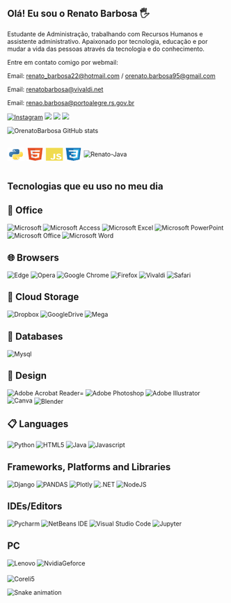 ## Olá! Eu sou o Renato Barbosa  🖐️

Estudante de Administração, trabalhando com Recursos Humanos e assistente administrativo.
Apaixonado por tecnologia, educação e por mudar a vida das pessoas através da tecnologia e do conhecimento.

Entre em contato comigo por webmail:

Email: renato_barbosa22@hotmail.com / orenato.barbosa95@gmail.com

Email: renatobarbosa@vivaldi.net

Email: renao.barbosa@portoalegre.rs.gov.br



[![Instagram](https://img.shields.io/badge/Instagram-E4405F?style=for-the-badge&logo=instagram&logoColor=white)](https://www.instagram.com/orenatobarbosa/)
 <a href="https://wa.me/555180218884" target="_blank"><img src="https://img.shields.io/badge/WhatsApp-25D366?style=for-the-badge&logo=whatsapp&logoColor=white" target="_blank"></a>
 <a href = "mailto:renato_barbosa22@hotmail.com"><img src="https://img.shields.io/badge/Microsoft_Outlook-0078D4?style=for-the-badge&logo=microsoft-outlook&logoColor=white" target="_blank"></a>
  <a href="https://www.linkedin.com/in/Orenatobarbosa" target="_blank"><img src="https://img.shields.io/badge/-LinkedIn-%230077B5?style=for-the-badge&logo=linkedin&logoColor=white" target="_blank"></a> 

![OrenatoBarbosa GitHub stats](https://github-readme-stats.vercel.app/api?username=ORenatoBarbosa&theme=dark&show_icons=true)

<div style="display: inline_block"><br>
  <img align="center" alt="Renato-Python" height="30" width="40" src="https://raw.githubusercontent.com/devicons/devicon/master/icons/python/python-original.svg">
  <img align="center" alt="Renato-HTML" height="30" width="40" src="https://raw.githubusercontent.com/devicons/devicon/master/icons/html5/html5-original.svg">
  <img align="center" alt="Renato-Js" height="30" width="40" src="https://raw.githubusercontent.com/devicons/devicon/master/icons/javascript/javascript-plain.svg"> 
  <img align="center" alt="Renato-CSS" height="30" width="40" src="https://raw.githubusercontent.com/devicons/devicon/master/icons/css3/css3-original.svg">
  <img align="center" alt="Renato-Java" height="30" width="40" src="https://cdn.jsdelivr.net/gh/devicons/devicon/icons/java/java-original.svg" />
</div><br/>  

## Tecnologias que eu uso no meu dia

## 🏢 Office
 <div style="display: inline_block">    
  <img align="center" alt="Microsoft" src="https://img.shields.io/badge/Microsoft-0078D4?style=for-the-badge&logo=microsoft&logoColor=white" />
  <img align="center" alt="Microsoft Access" src="https://img.shields.io/badge/Microsoft_Access-A4373A?style=for-the-badge&logo=microsoft-access&logoColor=white" />
  <img align="center" alt="Microsoft Excel" src="https://img.shields.io/badge/Microsoft_Excel-217346?style=for-the-badge&logo=microsoft-excel&logoColor=white" />
  <img align="center" alt="Microsoft PowerPoint" src="https://img.shields.io/badge/Microsoft_PowerPoint-B7472A?style=for-the-badge&logo=microsoft-powerpoint&logoColor=white" />
  <img align="center" alt="Microsoft Office" src="https://img.shields.io/badge/Microsoft_Office-D83B01?style=for-the-badge&logo=microsoft-office&logoColor=white" />
  <img align="center" alt="Microsoft Word" src="https://img.shields.io/badge/Microsoft_Word-2B579A?style=for-the-badge&logo=microsoft-word&logoColor=white" />

## 🌐 Browsers
 <div style="display: inline_block">    
  <img align="center" alt="Edge" src="https://img.shields.io/badge/Edge-0078D7?style=for-the-badge&logo=Microsoft-edge&logoColor=white" />
  <img align="center" alt="Opera" src="https://img.shields.io/badge/Opera-FF1B2D?style=for-the-badge&logo=Opera&logoColor=white" />
  <img align="center" alt="Google Chrome" src="https://img.shields.io/badge/Google%20Chrome-4285F4?style=for-the-badge&logo=GoogleChrome&logoColor=white" />
  <img align="center" alt="Firefox" src="https://img.shields.io/badge/Firefox-FF7139?style=for-the-badge&logo=Firefox-Browser&logoColor=white" />
  <img align="center" alt="Vivaldi" src="https://img.shields.io/badge/Vivaldi-EF3939?style=for-the-badge&logo=Vivaldi&logoColor=white" />
  <img align="center" alt="Safari" src="https://img.shields.io/badge/Safari-000000?style=for-the-badge&logo=Safari&logoColor=white" />
 
##   👜 Cloud Storage
<div style="display: inline_block">      
  <img align="center" alt="Dropbox" src="https://img.shields.io/badge/Dropbox-%233B4D98.svg?style=for-the-badge&logo=Dropbox&logoColor=white" />
  <img align="center" alt="GoogleDrive" src="https://img.shields.io/badge/Google%20Drive-4285F4?style=for-the-badge&logo=googledrive&logoColor=white" />
  <img align="center" alt="Mega" src="https://img.shields.io/badge/Mega-%23D90007.svg?style=for-the-badge&logo=Mega&logoColor=white" />
 
## 💾 Databases
   <div style="display: inline_block">    
  <img align="center" alt="Mysql" src="https://img.shields.io/badge/mysql-%2300f.svg?style=for-the-badge&logo=mysql&logoColor=white" />
  
## 🎨 Design
   <div style="display: inline_block">    
  <img align="center" alt="Adobe Acrobat Reader=" src="https://img.shields.io/badge/Adobe%20Acrobat%20Reader-EC1C24.svg?style=for-the-badge&logo=Adobe%20Acrobat%20Reader&logoColor=white" />
  <img align="center" alt="Adobe Photoshop" src="https://img.shields.io/badge/adobe%20photoshop-%2331A8FF.svg?style=for-the-badge&logo=adobe%20photoshop&logoColor=white" /> 
  <img align="center" alt="Adobe Illustrator" src="https://img.shields.io/badge/adobe%20illustrator-%23FF9A00.svg?style=for-the-badge&logo=adobe%20illustrator&logoColor=white" />
  <img alhttps://img.shields.io/badge/.NET-5C2D91?style=for-the-badge&logo=.net&logoColor=whiteign="center" alt="Canva" src="https://img.shields.io/badge/Canva-%2300C4CC.svg?style=for-the-badge&logo=Canva&logoColor=white" />
  <img align="center" alt="Blender" src="https://img.shields.io/badge/blender-%23F5792A.svg?style=for-the-badge&logo=blender&logoColor=white" /> 
 
## 📋 Languages
   <div style="display: inline_block">    
  <img align="center" alt="Python" src="https://img.shields.io/badge/python-3670A0?style=for-the-badge&logo=python&logoColor=ffdd54" />
  <img align="center" alt="HTML5" src="https://img.shields.io/badge/html5-%23E34F26.svg?style=for-the-badge&logo=html5&logoColor=white" />
  <img align="center" alt="Java" src="https://img.shields.io/badge/java-%23ED8B00.svg?style=for-the-badge&logo=java&logoColor=white" />  
  <img align="center" alt="Javascript" src="https://img.shields.io/badge/javascript-%23323330.svg?style=for-the-badge&logo=javascript&logoColor=%23F7DF1E" /> 

## Frameworks, Platforms and Libraries 
   <div style="display: inline_block">    
  <img align="center" alt="Django" src="https://img.shields.io/badge/django-%23092E20.svg?style=for-the-badge&logo=django&logoColor=white" />
  <img align="center" alt="PANDAS" src="https://img.shields.io/badge/pandas-%23150458.svg?style=for-the-badge&logo=pandas&logoColor=white" />
  <img align="center" alt="Plotly" src="https://img.shields.io/badge/Plotly-%233F4F75.svg?style=for-the-badge&logo=plotly&logoColor=white" />
  <img align="center" alt=".NET" src="https://img.shields.io/badge/.NET-5C2D91?style=for-the-badge&logo=.net&logoColor=white" />
  <img align="center" alt="NodeJS" src="https://img.shields.io/badge/node.js-6DA55F?style=for-the-badge&logo=node.js&logoColor=white" />
    
## IDEs/Editors
   <div style="display: inline_block">      
  <img align="center" alt="Pycharm" src="https://img.shields.io/badge/pycharm-143?style=for-the-badge&logo=pycharm&logoColor=black&color=black&labelColor=green" />
  <img align="center" alt="NetBeans IDE" src="https://img.shields.io/badge/NetBeansIDE-1B6AC6.svg?style=for-the-badge&logo=apache-netbeans-ide&logoColor=white" />
  <img align="center" alt="Visual Studio Code" src="https://img.shields.io/badge/Visual%20Studio%20Code-0078d7.svg?style=for-the-badge&logo=visual-studio-code&logoColor=white" />
  <img align="center" alt="Jupyter" src="https://img.shields.io/badge/jupyter-%23FA0F00.svg?style=for-the-badge&logo=jupyter&logoColor=white" />
  
 ## PC 
  <div style="display: inline_block">      
  <img align="center" alt="Lenovo" src="https://img.shields.io/badge/lenovo-E2231A?style=for-the-badge&logo=lenovo&logoColor=white" />
  <img align="center" alt="NvidiaGeforce" src="https://img.shields.io/badge/NVIDIA-GTX1650-76B900?style=for-the-badge&logo=nvidia&logoColor=white" />
</div><br/>
  <img align="center" alt="Coreli5" src="https://img.shields.io/badge/Intel-Core_i5_10th-0071C5?style=for-the-badge&logo=intel&logoColor=white" />

 ![Snake animation](https://github.com/orenatobarbosa/LucasIankoski/blob/output/github-contribution-grid-snake.svg)
